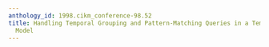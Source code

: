 ```yaml
---
anthology_id: 1998.cikm_conference-98.52
title: Handling Temporal Grouping and Pattern-Matching Queries in a Temporal Object
  Model
---
```

